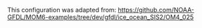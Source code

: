 This configuration was adapted from: https://github.com/NOAA-GFDL/MOM6-examples/tree/dev/gfdl/ice_ocean_SIS2/OM4_025
